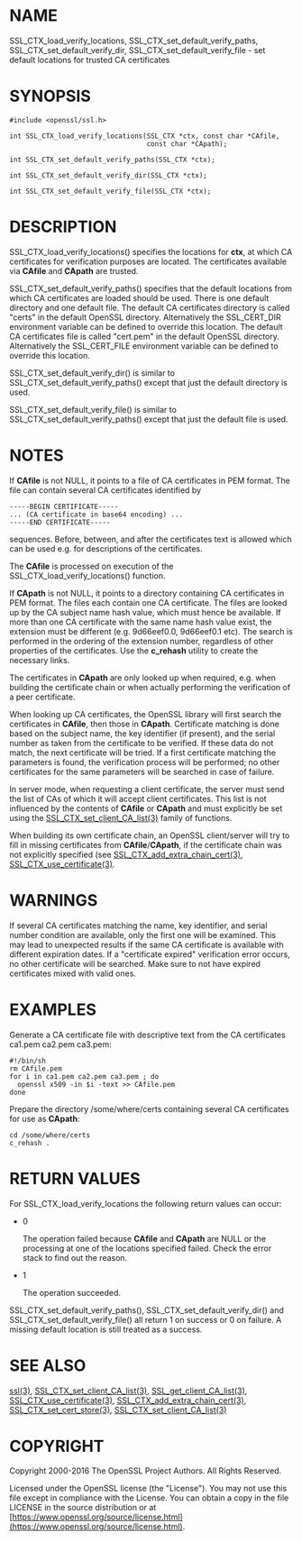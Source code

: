 # NAME

SSL\_CTX\_load\_verify\_locations, SSL\_CTX\_set\_default\_verify\_paths,
SSL\_CTX\_set\_default\_verify\_dir, SSL\_CTX\_set\_default\_verify\_file - set
default locations for trusted CA certificates

# SYNOPSIS

    #include <openssl/ssl.h>

    int SSL_CTX_load_verify_locations(SSL_CTX *ctx, const char *CAfile,
                                      const char *CApath);

    int SSL_CTX_set_default_verify_paths(SSL_CTX *ctx);

    int SSL_CTX_set_default_verify_dir(SSL_CTX *ctx);

    int SSL_CTX_set_default_verify_file(SSL_CTX *ctx);

# DESCRIPTION

SSL\_CTX\_load\_verify\_locations() specifies the locations for **ctx**, at
which CA certificates for verification purposes are located. The certificates
available via **CAfile** and **CApath** are trusted.

SSL\_CTX\_set\_default\_verify\_paths() specifies that the default locations from
which CA certificates are loaded should be used. There is one default directory
and one default file. The default CA certificates directory is called "certs" in
the default OpenSSL directory. Alternatively the SSL\_CERT\_DIR environment
variable can be defined to override this location. The default CA certificates
file is called "cert.pem" in the default OpenSSL directory. Alternatively the
SSL\_CERT\_FILE environment variable can be defined to override this location.

SSL\_CTX\_set\_default\_verify\_dir() is similar to
SSL\_CTX\_set\_default\_verify\_paths() except that just the default directory is
used.

SSL\_CTX\_set\_default\_verify\_file() is similar to
SSL\_CTX\_set\_default\_verify\_paths() except that just the default file is
used.

# NOTES

If **CAfile** is not NULL, it points to a file of CA certificates in PEM
format. The file can contain several CA certificates identified by

    -----BEGIN CERTIFICATE-----
    ... (CA certificate in base64 encoding) ...
    -----END CERTIFICATE-----

sequences. Before, between, and after the certificates text is allowed
which can be used e.g. for descriptions of the certificates.

The **CAfile** is processed on execution of the SSL\_CTX\_load\_verify\_locations()
function.

If **CApath** is not NULL, it points to a directory containing CA certificates
in PEM format. The files each contain one CA certificate. The files are
looked up by the CA subject name hash value, which must hence be available.
If more than one CA certificate with the same name hash value exist, the
extension must be different (e.g. 9d66eef0.0, 9d66eef0.1 etc). The search
is performed in the ordering of the extension number, regardless of other
properties of the certificates.
Use the **c\_rehash** utility to create the necessary links.

The certificates in **CApath** are only looked up when required, e.g. when
building the certificate chain or when actually performing the verification
of a peer certificate.

When looking up CA certificates, the OpenSSL library will first search the
certificates in **CAfile**, then those in **CApath**. Certificate matching
is done based on the subject name, the key identifier (if present), and the
serial number as taken from the certificate to be verified. If these data
do not match, the next certificate will be tried. If a first certificate
matching the parameters is found, the verification process will be performed;
no other certificates for the same parameters will be searched in case of
failure.

In server mode, when requesting a client certificate, the server must send
the list of CAs of which it will accept client certificates. This list
is not influenced by the contents of **CAfile** or **CApath** and must
explicitly be set using the
[SSL\_CTX\_set\_client\_CA\_list(3)](http://man.he.net/man3/SSL_CTX_set_client_CA_list)
family of functions.

When building its own certificate chain, an OpenSSL client/server will
try to fill in missing certificates from **CAfile**/**CApath**, if the
certificate chain was not explicitly specified (see
[SSL\_CTX\_add\_extra\_chain\_cert(3)](http://man.he.net/man3/SSL_CTX_add_extra_chain_cert),
[SSL\_CTX\_use\_certificate(3)](http://man.he.net/man3/SSL_CTX_use_certificate).

# WARNINGS

If several CA certificates matching the name, key identifier, and serial
number condition are available, only the first one will be examined. This
may lead to unexpected results if the same CA certificate is available
with different expiration dates. If a "certificate expired" verification
error occurs, no other certificate will be searched. Make sure to not
have expired certificates mixed with valid ones.

# EXAMPLES

Generate a CA certificate file with descriptive text from the CA certificates
ca1.pem ca2.pem ca3.pem:

    #!/bin/sh
    rm CAfile.pem
    for i in ca1.pem ca2.pem ca3.pem ; do
      openssl x509 -in $i -text >> CAfile.pem
    done

Prepare the directory /some/where/certs containing several CA certificates
for use as **CApath**:

    cd /some/where/certs
    c_rehash .

# RETURN VALUES

For SSL\_CTX\_load\_verify\_locations the following return values can occur:

- 0

    The operation failed because **CAfile** and **CApath** are NULL or the
    processing at one of the locations specified failed. Check the error
    stack to find out the reason.

- 1

    The operation succeeded.

SSL\_CTX\_set\_default\_verify\_paths(), SSL\_CTX\_set\_default\_verify\_dir() and
SSL\_CTX\_set\_default\_verify\_file() all return 1 on success or 0 on failure. A
missing default location is still treated as a success.

# SEE ALSO

[ssl(3)](http://man.he.net/man3/ssl),
[SSL\_CTX\_set\_client\_CA\_list(3)](http://man.he.net/man3/SSL_CTX_set_client_CA_list),
[SSL\_get\_client\_CA\_list(3)](http://man.he.net/man3/SSL_get_client_CA_list),
[SSL\_CTX\_use\_certificate(3)](http://man.he.net/man3/SSL_CTX_use_certificate),
[SSL\_CTX\_add\_extra\_chain\_cert(3)](http://man.he.net/man3/SSL_CTX_add_extra_chain_cert),
[SSL\_CTX\_set\_cert\_store(3)](http://man.he.net/man3/SSL_CTX_set_cert_store),
[SSL\_CTX\_set\_client\_CA\_list(3)](http://man.he.net/man3/SSL_CTX_set_client_CA_list)

# COPYRIGHT

Copyright 2000-2016 The OpenSSL Project Authors. All Rights Reserved.

Licensed under the OpenSSL license (the "License").  You may not use
this file except in compliance with the License.  You can obtain a copy
in the file LICENSE in the source distribution or at
[https://www.openssl.org/source/license.html](https://www.openssl.org/source/license.html).
